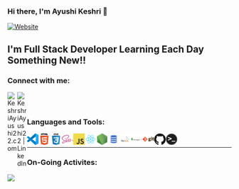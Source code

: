 ### Hi there, I'm Ayushi Keshri 👋

 [![Website](https://img.shields.io/website?label=Website&style=for-the-badge&url=https%3A%2F%2Fmusing-stonebraker-cb97ed.netlify.app)](https://musing-stonebraker-cb97ed.netlify.app/)


## I'm Full Stack Developer Learning Each Day Something New!!


<!-- ### Spotify Playing 🎧

[<img src="https://now-playing-ayushikeshri.vercel.app/api/spotify-playing" alt="Spotify Playing" width="350" />](https://open.spotify.com/track/0pqnGHJpmpxLKifKRmU6WP) -->
### Connect with me:

[<img align="left" alt="KeshriAyushi22.com" width="22px" src="https://cdn.jsdelivr.net/npm/simple-icons@3.13.0/icons/stackoverflow.svg" />][stackoverflow]
[<img align="left" alt="KeshriAyushi22 | LinkedIn" width="22px" src="https://cdn.jsdelivr.net/npm/simple-icons@v3/icons/linkedin.svg" />][linkedin]
<!-- [<img align="left" alt="KeshriAyushi22 | Instagram" width="22px" src="https://cdn.jsdelivr.net/npm/simple-icons@v3/icons/instagram.svg" />][instagram] -->


<br />
<br/>

### Languages and Tools:

<img align="left" alt="Visual Studio Code" width="26px" src="https://raw.githubusercontent.com/github/explore/80688e429a7d4ef2fca1e82350fe8e3517d3494d/topics/visual-studio-code/visual-studio-code.png" />
<img align="left" alt="HTML5" width="26px" src="https://raw.githubusercontent.com/github/explore/80688e429a7d4ef2fca1e82350fe8e3517d3494d/topics/html/html.png" />
<img align="left" alt="CSS3" width="26px" src="https://raw.githubusercontent.com/github/explore/80688e429a7d4ef2fca1e82350fe8e3517d3494d/topics/css/css.png" />
<img align="left" alt="Sass" width="26px" src="https://raw.githubusercontent.com/github/explore/80688e429a7d4ef2fca1e82350fe8e3517d3494d/topics/sass/sass.png" />
<img align="left" alt="JavaScript" width="26px" src="https://raw.githubusercontent.com/github/explore/80688e429a7d4ef2fca1e82350fe8e3517d3494d/topics/javascript/javascript.png" />
<img align="left" alt="React" width="26px" src="https://raw.githubusercontent.com/github/explore/80688e429a7d4ef2fca1e82350fe8e3517d3494d/topics/react/react.png" />
<img align="left" alt="Node.js" width="26px" src="https://raw.githubusercontent.com/github/explore/80688e429a7d4ef2fca1e82350fe8e3517d3494d/topics/nodejs/nodejs.png" />
<img align="left" alt="SQL" width="26px" src="https://raw.githubusercontent.com/github/explore/80688e429a7d4ef2fca1e82350fe8e3517d3494d/topics/sql/sql.png" />
<img align="left" alt="MySQL" width="26px" src="https://raw.githubusercontent.com/github/explore/80688e429a7d4ef2fca1e82350fe8e3517d3494d/topics/mysql/mysql.png" />
<img align="left" alt="MongoDB" width="26px" src="https://raw.githubusercontent.com/github/explore/80688e429a7d4ef2fca1e82350fe8e3517d3494d/topics/mongodb/mongodb.png" />
<img align="left" alt="Git" width="26px" src="https://raw.githubusercontent.com/github/explore/80688e429a7d4ef2fca1e82350fe8e3517d3494d/topics/git/git.png" />
<img align="left" alt="GitHub" width="26px" src="https://raw.githubusercontent.com/github/explore/78df643247d429f6cc873026c0622819ad797942/topics/github/github.png" />
<img align="left" alt="Terminal" width="26px" src="https://raw.githubusercontent.com/github/explore/80688e429a7d4ef2fca1e82350fe8e3517d3494d/topics/terminal/terminal.png" />

<br />

<!-- [![Top Langs](https://github-readme-stats.vercel.app/api/top-langs/?username=KeshriAyushi22&layout=compact)](https://github.com/KeshriAyushi22/github-readme-stats) -->

---

### On-Going Activites:

  <img align="left" src="https://github-readme-stats.vercel.app/api?username=KeshriAyushi22&show_icons=true&hide_border=true&hide=stars&count_private=true&show_icons=true" />
  

[stackoverflow]:https://stackoverflow.com/users/11219171/ayushi-keshri
[instagram]: https://www.instagram.com/invites/contact/?i=j72rb6ieezz5&utm_content=km8q8j1
[linkedin]: https://www.linkedin.com/in/ayushi-keshri/
[gmail]:keshri.ayushi10@gmail.com
